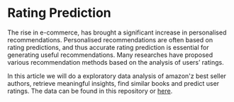 # Rating Prediction

The rise in e-commerce, has brought a significant increase in personalised recommendations. Personalised recommendations are often based on rating predictions, and thus accurate rating prediction is essential for generating useful recommendations. Many researches have proposed various recommendation methods based on the analysis of users’ ratings.

In this article we will do a exploratory data analysis of amazon'z best seller authors, retrieve meaningful insights, find similar books and predict user ratings. The data can be found in this repository or [here](https://www.kaggle.com/sootersaalu/amazon-top-50-bestselling-books-2009-2019).
